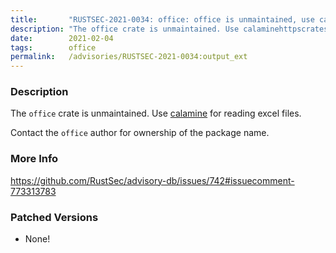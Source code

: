 ```yaml
---
title:       "RUSTSEC-2021-0034: office: office is unmaintained, use calamine instead"
description: "The office crate is unmaintained. Use calaminehttpscrates.iocratescalamine for reading excel files. Contact the office author for ownership of the package name."
date:        2021-02-04
tags:        office
permalink:   /advisories/RUSTSEC-2021-0034:output_ext
---
```


### Description

The `office` crate is unmaintained. Use [calamine](https://crates.io/crates/calamine)
for reading excel files.

Contact the `office` author for ownership of the package name.

### More Info

<https://github.com/RustSec/advisory-db/issues/742#issuecomment-773313783>

### Patched Versions

- None!

